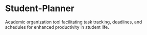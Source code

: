 # Student-Planner
Academic organization tool facilitating task tracking, deadlines, and schedules for enhanced productivity in student life.

